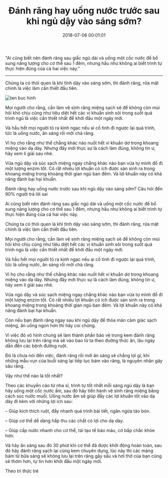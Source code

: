 ﻿---
layout: post
title: Đánh răng hay uống nước trước sau khi ngủ dậy vào sáng sớm?
date: 2018-07-06 00:01:01
category: web
tags: [Đánh răng đúng cách, bí quyết sức khỏe]
---
"Ai cũng biết nên đánh răng sau giấc ngủ dài và uống một cốc nước để bổ sung năng lượng cho cơ thể sau 1 đêm, nhưng hầu như không ai biết trình tự thực hiện đúng của cả hai việc này." <!-- more -->

---

Chúng ta có thói quen là khi tỉnh dậy vào sáng sớm, thì đánh răng, rửa mặt chính là việc làm cần thiết đầu tiên.

![ten buc hinh](https://static.phunugiadinh.vn/wp-content/uploads/2017/10/1-da-1.jpg "ten buc hinh")

Mọi người cho rằng, cần làm vệ sinh răng miệng sạch sẽ để không còn mùi hôi khó chịu cũng như tiêu diệt hết các vi khuẩn sinh sôi trong suốt quá trình ngủ là việc cần thiết nhất để khởi đầu một ngày mới.

Và hầu hết mọi người tỏ ra kinh ngạc nếu ai cố tình đi ngược lại quá trình, tức là uống nước, ăn sáng rồi mới chà răng.

Vì họ cho rằng như thế chẳng khác nào nuốt hết vi khuẩn dơ trong khoang miệng vào dạ dày. Nhưng đây mới thực sự là cách làm đúng, không tin ư, hãy xem lí giải sau nhé.

Vừa ngủ dậy và súc sạch miệng ngay chẳng khác nào bạn vừa tự mình đổ đi một lượng enzim tốt. Có rất nhiều lợi khuẩn có ích được sản sinh ra trong khoang miệng trong khoảng thời gian ngủ ban đêm. Và lợi khuẩn này có khả năng đánh bại hại khuẩn.

Đánh răng hay uống nước trước sau khi ngủ dậy vào sáng sớm? Câu hỏi đến 90% người trả lời sai

Ai cũng biết nên đánh răng sau giấc ngủ dài và uống một cốc nước để bổ sung năng lượng cho cơ thể sau 1 đêm, nhưng hầu như không ai biết trình tự thực hiện đúng của cả hai việc này.

Chúng ta có thói quen là khi tỉnh dậy vào sáng sớm, thì đánh răng, rửa mặt chính là việc làm cần thiết đầu tiên.

Mọi người cho rằng, cần làm vệ sinh răng miệng sạch sẽ để không còn mùi hôi khó chịu cũng như tiêu diệt hết các vi khuẩn sinh sôi trong suốt quá trình ngủ là việc cần thiết nhất để khởi đầu một ngày mới.

Và hầu hết mọi người tỏ ra kinh ngạc nếu ai cố tình đi ngược lại quá trình, tức là uống nước, ăn sáng rồi mới chà răng.

Vì họ cho rằng như thế chẳng khác nào nuốt hết vi khuẩn dơ trong khoang miệng vào dạ dày. Nhưng đây mới thực sự là cách làm đúng, không tin ư, hãy xem lí giải sau nhé.

Vừa ngủ dậy và súc sạch miệng ngay chẳng khác nào bạn vừa tự mình đổ đi một lượng enzim tốt. Có rất nhiều lợi khuẩn có ích được sản sinh ra trong khoang miệng trong khoảng thời gian ngủ ban đêm. Và lợi khuẩn này có khả năng đánh bại hại khuẩn.

Còn nếu bạn đánh răng ngay sau khi ngủ dậy để thỏa mãn cảm giác sạch miệng, ăn uống ngon hơn thì hãy coi chừng.

Vì việc đó vô hình chung sẽ làm thành phần bảo vệ trong kem đánh răng không lưu lại trên răng mà sẽ vào bao tử ta theo đường thức ăn, lâu ngày dẫn đến các bệnh đường ruột.

Đó là chưa nói đến việc, đánh răng rồi mới ăn sáng sẽ chẳng lợi gì, khi những mẫu vụn của buổi sáng lại tiếp tục bám vào răng, là nguyên nhân gây sâu răng.

Vậy như thế nào là tốt nhất?

Theo các khuyến cáo từ nha sĩ, trình tự tốt nhất mỗi sáng ngủ dậy là bạn hãy uống một cốc nước ấm, sau đó hãy tiến hành vệ sinh răng miệng bằng cách súc nước muối. Uống nước ấm sẽ giúp đẩy các lợi khuẩn tốt vào dạ dày đi kèm với những lợi ích sau:

– Giúp kích thích ruột, đẩy nhanh quá trình bài tiết, ngăn ngừa táo bón.

– Giúp cơ thể dễ dàng hấp thu các chất có lợi cho dạ dày.

– Giúp cấp nước nhanh cho cơ thể, tái tạo tế bào máu, cơ bắp chắc khỏe hơn.

Và hãy ăn sáng sau đó 30 phút khi cơ thể đã được khởi động hoàn toàn, sau đó hãy đánh răng sạch lại cùng kem chuyên dụng, lúc này thì các mảng bám từ bữa sáng sẽ không lưu lại trên răng gây sâu và hơi thở của bạn cũng sẽ thơm hơn, tự tin hơn khởi đầu một ngày mới.

Theo tri thức trẻ